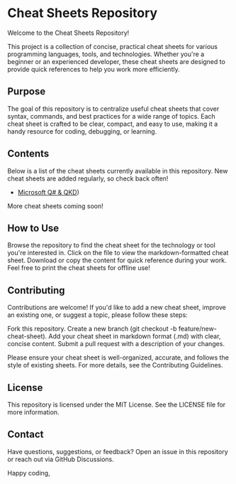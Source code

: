 # Cheat Sheets Repository
Welcome to the Cheat Sheets Repository! 

This project is a collection of concise, practical cheat sheets for various programming languages, tools, and technologies. Whether you're a beginner or an experienced developer, these cheat sheets are designed to provide quick references to help you work more efficiently.

## Purpose
The goal of this repository is to centralize useful cheat sheets that cover syntax, commands, and best practices for a wide range of topics. Each cheat sheet is crafted to be clear, compact, and easy to use, making it a handy resource for coding, debugging, or learning.

## Contents
Below is a list of the cheat sheets currently available in this repository. New cheat sheets are added regularly, so check back often!
- [Microsoft Q# & QKD](https://github.com/jullyanolino/cheat_sheets/blob/main/quantum/q-sharp.html))

More cheat sheets coming soon!

## How to Use

Browse the repository to find the cheat sheet for the technology or tool you're interested in.
Click on the file to view the markdown-formatted cheat sheet.
Download or copy the content for quick reference during your work.
Feel free to print the cheat sheets for offline use!

## Contributing
Contributions are welcome! If you'd like to add a new cheat sheet, improve an existing one, or suggest a topic, please follow these steps:

Fork this repository.
Create a new branch (git checkout -b feature/new-cheat-sheet).
Add your cheat sheet in markdown format (.md) with clear, concise content.
Submit a pull request with a description of your changes.

Please ensure your cheat sheet is well-organized, accurate, and follows the style of existing sheets. For more details, see the Contributing Guidelines.

## License
This repository is licensed under the MIT License. See the LICENSE file for more information.

## Contact
Have questions, suggestions, or feedback? Open an issue in this repository or reach out via GitHub Discussions.

Happy coding,
